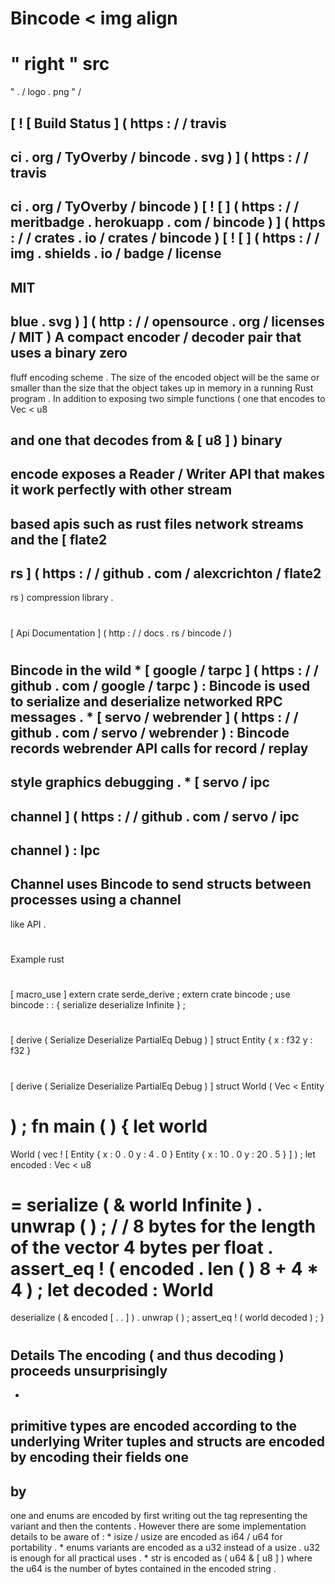#
Bincode
<
img
align
=
"
right
"
src
=
"
.
/
logo
.
png
"
/
>
[
!
[
Build
Status
]
(
https
:
/
/
travis
-
ci
.
org
/
TyOverby
/
bincode
.
svg
)
]
(
https
:
/
/
travis
-
ci
.
org
/
TyOverby
/
bincode
)
[
!
[
]
(
https
:
/
/
meritbadge
.
herokuapp
.
com
/
bincode
)
]
(
https
:
/
/
crates
.
io
/
crates
/
bincode
)
[
!
[
]
(
https
:
/
/
img
.
shields
.
io
/
badge
/
license
-
MIT
-
blue
.
svg
)
]
(
http
:
/
/
opensource
.
org
/
licenses
/
MIT
)
A
compact
encoder
/
decoder
pair
that
uses
a
binary
zero
-
fluff
encoding
scheme
.
The
size
of
the
encoded
object
will
be
the
same
or
smaller
than
the
size
that
the
object
takes
up
in
memory
in
a
running
Rust
program
.
In
addition
to
exposing
two
simple
functions
(
one
that
encodes
to
Vec
<
u8
>
and
one
that
decodes
from
&
[
u8
]
)
binary
-
encode
exposes
a
Reader
/
Writer
API
that
makes
it
work
perfectly
with
other
stream
-
based
apis
such
as
rust
files
network
streams
and
the
[
flate2
-
rs
]
(
https
:
/
/
github
.
com
/
alexcrichton
/
flate2
-
rs
)
compression
library
.
#
#
[
Api
Documentation
]
(
http
:
/
/
docs
.
rs
/
bincode
/
)
#
#
Bincode
in
the
wild
*
[
google
/
tarpc
]
(
https
:
/
/
github
.
com
/
google
/
tarpc
)
:
Bincode
is
used
to
serialize
and
deserialize
networked
RPC
messages
.
*
[
servo
/
webrender
]
(
https
:
/
/
github
.
com
/
servo
/
webrender
)
:
Bincode
records
webrender
API
calls
for
record
/
replay
-
style
graphics
debugging
.
*
[
servo
/
ipc
-
channel
]
(
https
:
/
/
github
.
com
/
servo
/
ipc
-
channel
)
:
Ipc
-
Channel
uses
Bincode
to
send
structs
between
processes
using
a
channel
-
like
API
.
#
#
Example
rust
#
[
macro_use
]
extern
crate
serde_derive
;
extern
crate
bincode
;
use
bincode
:
:
{
serialize
deserialize
Infinite
}
;
#
[
derive
(
Serialize
Deserialize
PartialEq
Debug
)
]
struct
Entity
{
x
:
f32
y
:
f32
}
#
[
derive
(
Serialize
Deserialize
PartialEq
Debug
)
]
struct
World
(
Vec
<
Entity
>
)
;
fn
main
(
)
{
let
world
=
World
(
vec
!
[
Entity
{
x
:
0
.
0
y
:
4
.
0
}
Entity
{
x
:
10
.
0
y
:
20
.
5
}
]
)
;
let
encoded
:
Vec
<
u8
>
=
serialize
(
&
world
Infinite
)
.
unwrap
(
)
;
/
/
8
bytes
for
the
length
of
the
vector
4
bytes
per
float
.
assert_eq
!
(
encoded
.
len
(
)
8
+
4
*
4
)
;
let
decoded
:
World
=
deserialize
(
&
encoded
[
.
.
]
)
.
unwrap
(
)
;
assert_eq
!
(
world
decoded
)
;
}
#
#
Details
The
encoding
(
and
thus
decoding
)
proceeds
unsurprisingly
-
-
primitive
types
are
encoded
according
to
the
underlying
Writer
tuples
and
structs
are
encoded
by
encoding
their
fields
one
-
by
-
one
and
enums
are
encoded
by
first
writing
out
the
tag
representing
the
variant
and
then
the
contents
.
However
there
are
some
implementation
details
to
be
aware
of
:
*
isize
/
usize
are
encoded
as
i64
/
u64
for
portability
.
*
enums
variants
are
encoded
as
a
u32
instead
of
a
usize
.
u32
is
enough
for
all
practical
uses
.
*
str
is
encoded
as
(
u64
&
[
u8
]
)
where
the
u64
is
the
number
of
bytes
contained
in
the
encoded
string
.
